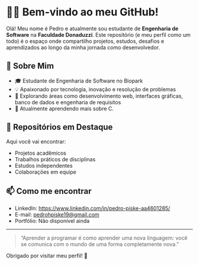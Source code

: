 # 👨‍💻 Bem-vindo ao meu GitHub!

Olá! Meu nome é Pedro e atualmente sou estudante de **Engenharia de Software** na **Faculdade Donaduzzi**. Este repositório (e meu perfil como um todo) é o espaço onde compartilho projetos, estudos, desafios e aprendizados ao longo da minha jornada como desenvolvedor.

## 🚀 Sobre Mim

- 🎓 Estudante de Engenharia de Software no Biopark
- 💡 Apaixonado por tecnologia, inovação e resolução de problemas
- 🔧 Explorando áreas como desenvolvimento web, interfaces gráficas, banco de dados e engenharia de requisitos
- 🌱 Atualmente aprendendo mais sobre C.

## 📁 Repositórios em Destaque

Aqui você vai encontrar:

- Projetos acadêmicos
- Trabalhos práticos de disciplinas
- Estudos independentes
- Colaborações em equipe

## 📫 Como me encontrar

- LinkedIn: https://www.linkedin.com/in/pedro-piske-aa4601285/
- E-mail: pedrohpiske19@gmail.com
- Portfólio: Não disponível ainda

---

> “Aprender a programar é como aprender uma nova linguagem: você se comunica com o mundo de uma forma completamente nova.”

Obrigado por visitar meu perfil! 🚀
